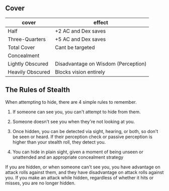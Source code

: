 ## Cover

|cover| effect
-----|-----
Half |+2 AC and Dex saves
Three-Quarters |+5 AC and Dex saves
Total Cover |Cant be targeted
Concealment | 
Lightly Obscured |Disadvantage on Wisdom (Perception)
Heavily Obscured |Blocks vision entirely



## The Rules of Stealth

When attempting to hide, there are 4 simple rules to remember.

1. If someone can see you, you can't attempt to hide from them.

2. Someone doesn't see you when they're not looking at you.

3. Once hidden, you can be detected via sight, hearing, or both, so don't be seen or heard. If their perception check or passive perception is higher than your stealth roll, they detect you.

4. You can hide in plain sight, given a moment of being unseen or unattended and an appropriate concealment strategy

If you are hidden, or when someone can't see you, you have advantage on attack rolls against them, and they have disadvantage on attack rolls against you. If you make an attack while hidden, regardless of whether it hits or misses, you are no longer hidden.